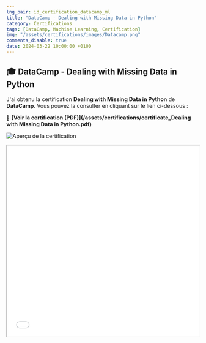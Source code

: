 ```yaml
---
lng_pair: id_certification_datacamp_ml
title: "DataCamp - Dealing with Missing Data in Python"
category: Certifications
tags: [DataCamp, Machine Learning, Certification]
img: "/assets/certifications/images/Datacamp.png"
comments_disable: true
date: 2024-03-22 10:00:00 +0100
---
```


## 🎓 DataCamp - Dealing with Missing Data in Python  

J'ai obtenu la certification **Dealing with Missing Data in Python** de **DataCamp**. Vous pouvez la consulter en cliquant sur le lien ci-dessous :  

📜 **[Voir la certification (PDF)](/assets/certifications/certificate_Dealing with Missing Data in Python.pdf)**  

![Aperçu de la certification](/assets/images/datacamp-ml.png)  

<iframe src="/assets/certifications/certificate_Dealing with Missing Data in Python.pdf" width="100%" height="500px">
    Ce navigateur ne supporte pas l'affichage des PDF. 
    <a href="/assets/certifications/certificate_Dealing with Missing Data in Python.pdf">Téléchargez le PDF ici</a>.
</iframe>

